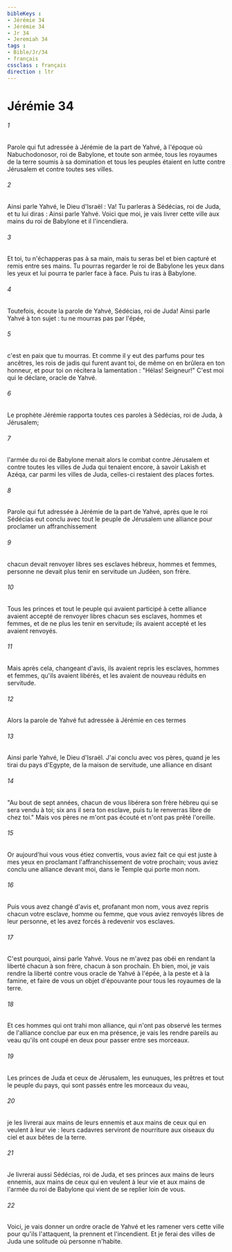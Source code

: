 ```yaml
---
bibleKeys : 
- Jérémie 34
- Jérémie 34
- Jr 34
- Jeremiah 34
tags : 
- Bible/Jr/34
- français
cssclass : français
direction : ltr
---
```


# Jérémie 34

###### 1
Parole qui fut adressée à Jérémie de la part de Yahvé, à l'époque où Nabuchodonosor, roi de Babylone, et toute son armée, tous les royaumes de la terre soumis à sa domination et tous les peuples étaient en lutte contre Jérusalem et contre toutes ses villes.
###### 2
Ainsi parle Yahvé, le Dieu d'Israël : Va! Tu parleras à Sédécias, roi de Juda, et tu lui diras : Ainsi parle Yahvé. Voici que moi, je vais livrer cette ville aux mains du roi de Babylone et il l'incendiera.
###### 3
Et toi, tu n'échapperas pas à sa main, mais tu seras bel et bien capturé et remis entre ses mains. Tu pourras regarder le roi de Babylone les yeux dans les yeux et lui pourra te parler face à face. Puis tu iras à Babylone.
###### 4
Toutefois, écoute la parole de Yahvé, Sédécias, roi de Juda! Ainsi parle Yahvé à ton sujet : tu ne mourras pas par l'épée,
###### 5
c'est en paix que tu mourras. Et comme il y eut des parfums pour tes ancêtres, les rois de jadis qui furent avant toi, de même on en brûlera en ton honneur, et pour toi on récitera la lamentation : "Hélas! Seigneur!" C'est moi qui le déclare, oracle de Yahvé.
###### 6
Le prophète Jérémie rapporta toutes ces paroles à Sédécias, roi de Juda, à Jérusalem;
###### 7
l'armée du roi de Babylone menait alors le combat contre Jérusalem et contre toutes les villes de Juda qui tenaient encore, à savoir Lakish et Azéqa, car parmi les villes de Juda, celles-ci restaient des places fortes.
###### 8
Parole qui fut adressée à Jérémie de la part de Yahvé, après que le roi Sédécias eut conclu avec tout le peuple de Jérusalem une alliance pour proclamer un affranchissement
###### 9
chacun devait renvoyer libres ses esclaves hébreux, hommes et femmes, personne ne devait plus tenir en servitude un Judéen, son frère.
###### 10
Tous les princes et tout le peuple qui avaient participé à cette alliance avaient accepté de renvoyer libres chacun ses esclaves, hommes et femmes, et de ne plus les tenir en servitude; ils avaient accepté et les avaient renvoyés.
###### 11
Mais après cela, changeant d'avis, ils avaient repris les esclaves, hommes et femmes, qu'ils avaient libérés, et les avaient de nouveau réduits en servitude.
###### 12
Alors la parole de Yahvé fut adressée à Jérémie en ces termes
###### 13
Ainsi parle Yahvé, le Dieu d'Israël. J'ai conclu avec vos pères, quand je les tirai du pays d'Egypte, de la maison de servitude, une alliance en disant
###### 14
"Au bout de sept années, chacun de vous libérera son frère hébreu qui se sera vendu à toi; six ans il sera ton esclave, puis tu le renverras libre de chez toi." Mais vos pères ne m'ont pas écouté et n'ont pas prêté l'oreille.
###### 15
Or aujourd'hui vous vous étiez convertis, vous aviez fait ce qui est juste à mes yeux en proclamant l'affranchissement de votre prochain; vous aviez conclu une alliance devant moi, dans le Temple qui porte mon nom.
###### 16
Puis vous avez changé d'avis et, profanant mon nom, vous avez repris chacun votre esclave, homme ou femme, que vous aviez renvoyés libres de leur personne, et les avez forcés à redevenir vos esclaves.
###### 17
C'est pourquoi, ainsi parle Yahvé. Vous ne m'avez pas obéi en rendant la liberté chacun à son frère, chacun à son prochain. Eh bien, moi, je vais rendre la liberté contre vous oracle de Yahvé à l'épée, à la peste et à la famine, et faire de vous un objet d'épouvante pour tous les royaumes de la terre.
###### 18
Et ces hommes qui ont trahi mon alliance, qui n'ont pas observé les termes de l'alliance conclue par eux en ma présence, je vais les rendre pareils au veau qu'ils ont coupé en deux pour passer entre ses morceaux.
###### 19
Les princes de Juda et ceux de Jérusalem, les eunuques, les prêtres et tout le peuple du pays, qui sont passés entre les morceaux du veau,
###### 20
je les livrerai aux mains de leurs ennemis et aux mains de ceux qui en veulent à leur vie : leurs cadavres serviront de nourriture aux oiseaux du ciel et aux bêtes de la terre.
###### 21
Je livrerai aussi Sédécias, roi de Juda, et ses princes aux mains de leurs ennemis, aux mains de ceux qui en veulent à leur vie et aux mains de l'armée du roi de Babylone qui vient de se replier loin de vous.
###### 22
Voici, je vais donner un ordre oracle de Yahvé et les ramener vers cette ville pour qu'ils l'attaquent, la prennent et l'incendient. Et je ferai des villes de Juda une solitude où personne n'habite.
